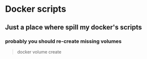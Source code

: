 # Docker scripts

## Just a place where spill my docker's scripts

### probably you should re-create missing volumes

> docker volume create <volname>







